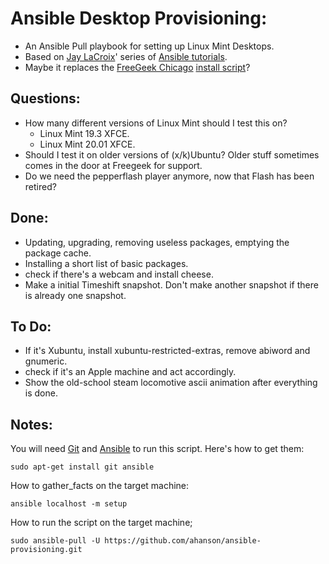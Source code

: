 # Ansible Desktop Provisioning:
* An Ansible Pull playbook for setting up Linux Mint Desktops.
* Based on [Jay LaCroix](https://jaylacroix.com/)' series of [Ansible tutorials](https://www.youtube.com/playlist?list=PLT98CRl2KxKEUHie1m24-wkyHpEsa4Y70).
* Maybe it replaces the [FreeGeek Chicago](https://freegeekchicago.org/) [install script](https://github.com/freegeekchicago/fgc-installscript)? 

## Questions:
* How many different versions of Linux Mint should I test this on? 
    * Linux Mint 19.3 XFCE.
    * Linux Mint 20.01 XFCE.
* Should I test it on older versions of (x/k)Ubuntu? Older stuff sometimes comes in the door at Freegeek for support.
* Do we need the pepperflash player anymore, now that Flash has been retired?

## Done:
* Updating, upgrading, removing useless packages, emptying the package cache.
* Installing a short list of basic packages. 
* check if there's a webcam and install cheese.
* Make a initial Timeshift snapshot. Don't make another snapshot if there is already one snapshot.

## To Do:
* If it's Xubuntu, install xubuntu-restricted-extras, remove abiword and gnumeric.
* check if it's an Apple machine and act accordingly.
* Show the old-school steam locomotive ascii animation after everything is done.


## Notes:
You will need [Git](https://git-scm.com/) and [Ansible](https://www.ansible.com/) to run this script. Here's how to get them:

    sudo apt-get install git ansible

How to gather_facts on the target machine:

    ansible localhost -m setup

How to run the script on the target machine;

    sudo ansible-pull -U https://github.com/ahanson/ansible-provisioning.git
